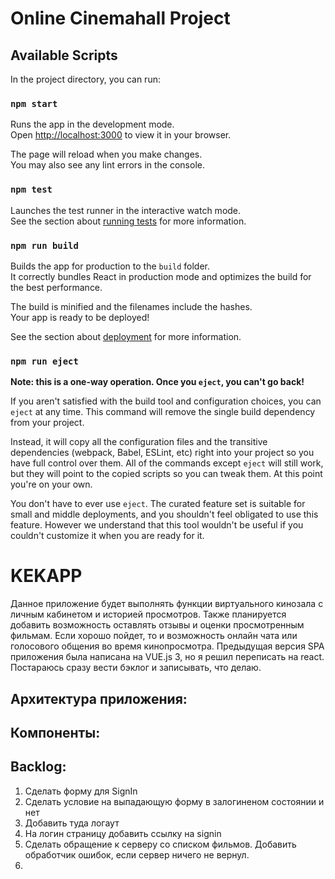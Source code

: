 # Online Cinemahall Project





## Available Scripts

In the project directory, you can run:

### `npm start`

Runs the app in the development mode.\
Open [http://localhost:3000](http://localhost:3000) to view it in your browser.

The page will reload when you make changes.\
You may also see any lint errors in the console.

### `npm test`

Launches the test runner in the interactive watch mode.\
See the section about [running tests](https://facebook.github.io/create-react-app/docs/running-tests) for more information.

### `npm run build`

Builds the app for production to the `build` folder.\
It correctly bundles React in production mode and optimizes the build for the best performance.

The build is minified and the filenames include the hashes.\
Your app is ready to be deployed!

See the section about [deployment](https://facebook.github.io/create-react-app/docs/deployment) for more information.

### `npm run eject`

**Note: this is a one-way operation. Once you `eject`, you can't go back!**

If you aren't satisfied with the build tool and configuration choices, you can `eject` at any time. This command will remove the single build dependency from your project.

Instead, it will copy all the configuration files and the transitive dependencies (webpack, Babel, ESLint, etc) right into your project so you have full control over them. All of the commands except `eject` will still work, but they will point to the copied scripts so you can tweak them. At this point you're on your own.

You don't have to ever use `eject`. The curated feature set is suitable for small and middle deployments, and you shouldn't feel obligated to use this feature. However we understand that this tool wouldn't be useful if you couldn't customize it when you are ready for it.

# KEKAPP

Данное приложение будет выполнять функции виртуального кинозала с личным кабинетом и историей просмотров.
Также планируется добавить возможность оставлять отзывы и оценки просмотренным фильмам.
Если хорошо пойдет, то и возможность онлайн чата или голосового общения во время кинопросмотра.
Предыдущая версия SPA приложения была написана на VUE.js 3, но я решил переписать на react. 
Постараюсь сразу вести бэклог и записывать, что делаю.

## Архитектура приложения:

## Компоненты:



## Backlog:

1. Сделать форму для SignIn
2. Сделать условие на выпадающую форму в залогиненом состоянии и нет
3. Добавить туда логаут
4. На логин страницу добавить ссылку на signin
5. Сделать обращение к серверу со списком фильмов. Добавить обработчик ошибок, если сервер ничего не вернул.
6.

    

